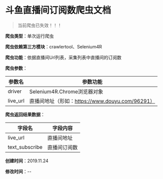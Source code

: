 # 斗鱼直播间订阅数爬虫文档

> 当前爬虫已失效！！！

**爬虫类型**：单次运行爬虫

**爬虫依赖第三方模块**：crawlertool、Selenium4R

**爬虫功能**：依据直播间Url列表，采集列表中直播间的订阅数

**爬虫参数**：

| 参数名   | 参数功能                                        |
| -------- | ----------------------------------------------- |
| driver   | Selenium4R.Chrome浏览器对象                     |
| live_url | 直播间地址（形如：https://www.douyu.com/96291） |

**爬虫返回结果数据**：

| 字段名         | 字段内容                                                     |
| -------------- | ------------------------------------------------------------ |
| live_url       | 直播间地址                                                   |
| text_subscribe | 直播间订阅数                                                 |

**创建时间**：2019.11.24

**修改时间**：--